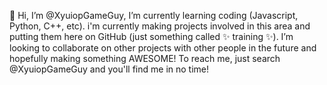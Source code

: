 👋 Hi, I’m @XyuiopGameGuy, I’m currently learning coding (Javascript, Python, C++, etc).
i'm currently making projects involved in this area and putting them here on GitHub (just something called ✨ training ✨).
I’m looking to collaborate on other projects with other people in the future and hopefully making something AWESOME!
To reach me, just search @XyuiopGameGuy and you'll find me in no time!
